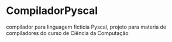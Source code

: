 # CompiladorPyscal
compilador para linguagem ficticia Pyscal, projeto para materia de compiladores do curso de Ciência da Computação
